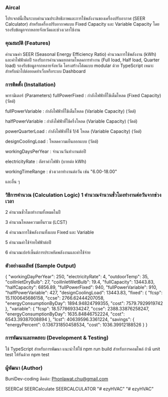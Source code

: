 ### Aircal

โปรเจกต์นี้เป็นระบบคำนวณประสิทธิภาพและการใช้พลังงานของเครื่องปรับอากาศ (SEER Calculator) สำหรับเครื่องปรับอากาศแบบ Fixed Capacity และ Variable Capacity โดยรองรับข้อมูลจากหลายจังหวัดและช่วงเวลาใช้งาน

### คุณสมบัติ (Features)

คำนวณค่า SEER (Seasonal Energy Efficiency Ratio)
คำนวณการใช้พลังงาน (kWh) และค่าไฟฟ้าต่อปี
รองรับการคำนวณแยกตามโหลดการทำงาน (Full load, Half load, Quarter load)
รองรับข้อมูลจากหลายจังหวัด
โครงสร้างโค้ดแบบ modular ด้วย TypeScript
เหมาะสำหรับนำไปต่อยอดทำเว็บหรือระบบ Dashboard

### การติดตั้ง (Installation)

พารามิเตอร์ (Parameters) fullPowerFixed : กำลังไฟฟ้าที่ใช้เต็มโหลด (Fixed Capacity) (วัตต์)

fullPowerVariable : กำลังไฟฟ้าที่ใช้เต็มโหลด (Variable Capacity) (วัตต์)

halfPowerVariable : กำลังไฟฟ้าที่ใช้ครึ่งโหลด (Variable Capacity) (วัตต์)

powerQuarterLoad : กำลังไฟฟ้าที่ใช้ 1/4 โหลด (Variable Capacity) (วัตต์)

designCoolingLoad : โหลดความเย็นออกแบบ (วัตต์)

workingDaysPerYear : จำนวนวันทำงานต่อปี

electricityRate : อัตราค่าไฟฟ้า (บาทต่อ kWh)

workingTimeRange : ช่วงเวลาทำงานต่อวัน เช่น "6.00-18.00"

และอื่น ๆ

### วิธีการคำนวณ (Calculation Logic) 1 คำนวณจำนวนชั่วโมงทำงานต่อวันจากช่วงเวลา

2 คำนวณชั่วโมงทำงานทั้งหมดในปี

3 คำนวณโหลดความเย็นรวม (LCST)

4 คำนวณการใช้พลังงานทั้งแบบ Fixed และ Variable

5 คำนวณค่าใช้จ่ายไฟฟ้าต่อปี

6 คำนวณเปอร์เซ็นต์การประหยัดพลังงานและค่าใช้จ่าย

### ตัวอย่างผลลัพธ์ (Sample Output)

{ "workingDayPerYear": 250, "electricityRate": 4, "outdoorTemp": 35, "coilInletDryBulb": 27, "coilInletWetBulb": 19.4, "fullCapacity": 13443.83, "halfCapacity": 6856.89, "fullPowerFixed": 940, "fullPowerVariable": 910, "halfPowerVariable": 427, "designCoolingLoad": 13443.83, "fixed": { "fcsp": 15.1100645686158, "ccse": 2766.62444207058, "energyConsumptionByDay": 1894.94824799355, "cost": 7579.7929919742 }, "variable": { "fcsp": 18.577869334247, "ccse": 2388.33876258247, "energyConsumptionByDay": 1635.84846752224, "cost": 6543.39387008894 }, "lcst": 40639596.3361224, "savings": { "energyPercent": 0.136731850458534, "cost": 1036.39912188526 } }

### การพัฒนาและทดสอบ (Development & Testing)

ใช้ TypeScript สำหรับการพัฒนา แนะนำให้ใช้ npm run build สำหรับการคอมไพล์ ถ้ามี unit test ให้รันด้วย npm test

### ผู้พัฒนา (Author)

BuniDev-coding ติดต่อ: Phonlawat.chu@gmail.com

SEERCal
SEERCalculate
SEERCALCULATOR
"# ezyHVAC" 
"# ezyHVAC" 

